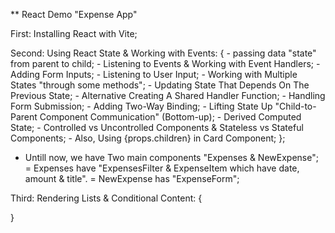 ** React Demo "Expense App"

First: Installing React with Vite;

Second: Using React State & Working with Events: {
    - passing data "state" from parent to child;
    - Listening to Events & Working with Event Handlers;
    - Adding Form Inputs;
    - Listening to User Input;
    - Working with Multiple States "through some methods";
    - Updating State That Depends On The Previous State;
    - Alternative Creating A Shared Handler Function;
    - Handling Form Submission;
    - Adding Two-Way Binding;
    - Lifting State Up "Child-to-Parent Component Communication" (Bottom-up);
    - Derived  Computed State;
    - Controlled vs Uncontrolled Components & Stateless vs Stateful Components;
    - Also, Using {props.children} in Card Component;
};

* Untill now, we have Two main components "Expenses & NewExpense"; 
    = Expenses have "ExpensesFilter & ExpenseItem which have date, amount & title".
    = NewExpense has "ExpenseForm";

Third: Rendering Lists & Conditional Content: {
    
}